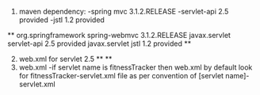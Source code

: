 1. maven dependency:
    -spring mvc 3.1.2.RELEASE
    -servlet-api 2.5 provided
    -jstl 1.2 provided

**
  <dependencies>
    <dependency>
      <groupId>org.springframework</groupId>
      <artifactId>spring-webmvc</artifactId>
      <version>3.1.2.RELEASE</version>
    </dependency>
    <dependency>
      <groupId>javax.servlet</groupId>
      <artifactId>servlet-api</artifactId>
      <version>2.5</version>
      <scope>provided</scope>
    </dependency>
    <dependency>
      <groupId>javax.servlet</groupId>
      <artifactId>jstl</artifactId>
      <version>1.2</version>
      <scope>provided</scope>
    </dependency>
  </dependencies>
**
  
2. web.xml for servlet 2.5
**
   <web-app id="WebApp_ID" version="2.4"
   xmlns="http://java.sun.com/xml/ns/j2ee"
   xmlns:xsi="http://www.w3.org/2001/XMLSchema-instance"
   xsi:schemaLocation="http://java.sun.com/xml/ns/j2ee
   http://java.sun.com/xml/ns/j2ee/web-app_2_4.xsd">
**
3. web.xml 
  -if servlet name is fitnessTracker then web.xml by default look for fitnessTracker-servlet.xml file
   as per convention of [servlet name]-servlet.xml
 